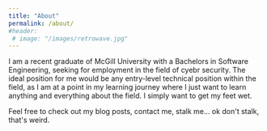 ```yaml
---
title: "About"
permalink: /about/
#header: 
 # image: "/images/retrowave.jpg"
---
```


I am a recent graduate of McGill University with a Bachelors in Software Engineering, seeking for employment in the field of cyebr security. The ideal position for me would be any entry-level technical position within the field, as I am at a point in my learning journey where I just want to learn anything and everything about the field. I simply want to get my feet wet.

Feel free to check out my blog posts, contact me, stalk me... ok don't stalk, that's weird.